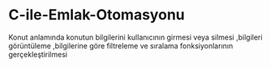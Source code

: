 # C-ile-Emlak-Otomasyonu
Konut anlamında konutun bilgilerini kullanıcının girmesi veya silmesi ,bilgileri görüntüleme ,bilgilerine göre filtreleme ve sıralama fonksiyonlarının gerçekleştirilmesi
